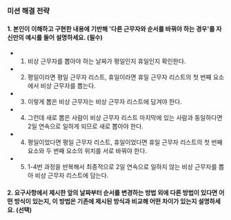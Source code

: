 ### 미션 해결 전략

#### 1. 본인이 이해하고 구현한 내용에 기반해 '다른 근무자와 순서를 바꿔야 하는 경우'를 자신만의 예시를 들어 설명하세요. (필수)

- 1. 비상 근무자를 뽑아야 하는 날짜가 평일인지 휴일인지 확인한다.
- 2. 평일이라면 평일 근무자 리스트, 휴일이라면 휴일 근무자 리스트의 첫 번째 요소에서 비상 근무자를 뽑는다.
- 3. 이렇게 뽑은 비상 근무자는 비상 근무자 리스트에 담겨야 한다.
- 4. 그런데 새로 뽑은 사람이 비상 근무자 리스트 마지막에 있는 사람과 동일하다면 2일 연속으로 일하게 되므로 새로 뽑아야 한다.
- 4. 평일이었다면 평일 근무자 리스트, 휴일이었다면 휴일 근무자 리스트의 첫 번째 요소와 두 번째 요소의 위치를 서로 바꿔야 한다.
- 5. 1-4번 과정을 반복해서 최종적으로 2일 연속으로 일하지 않는 비상 근무자를 뽑아 비상 근무자 리스트에 담는다.

#### 2. 요구사항에서 제시한 앞의 날짜부터 순서를 변경하는 방법 외에 다른 방법이 있다면 어떤 방식이 있는지, 이 방법은 기존에 제시된 방식과 비교해 어떤 차이가 있는지 설명하세요. (선택)
